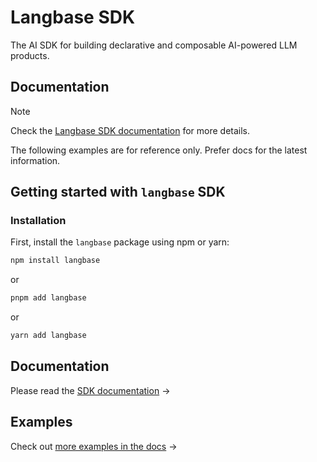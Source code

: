 # Langbase SDK

The AI SDK for building declarative and composable AI-powered LLM products.

## Documentation

> [!NOTE]
> Check the [Langbase SDK documentation](https://langbase.com/docs/sdk) for more details.

The following examples are for reference only. Prefer docs for the latest information.

## Getting started with `langbase` SDK

### Installation

First, install the `langbase` package using npm or yarn:

```bash
npm install langbase
```

or

```bash
pnpm add langbase
```

or

```bash
yarn add langbase
```

## Documentation

Please read the [SDK documentation](https://langbase.com/docs/sdk) →

## Examples

Check out  [more examples in the docs](https://langbase.com/docs/langbase-sdk/examples) →
